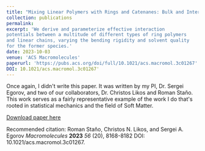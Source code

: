 ```yaml
---
title: "Mixing Linear Polymers with Rings and Catenanes: Bulk and Interfacial Behavior"
collection: publications
permalink: 
excerpt: 'We derive and parameterize effective interaction
potentials between a multitude of different types of ring polymers
and linear chains, varying the bending rigidity and solvent quality
for the former species.'
date: 2023-10-03
venue: 'ACS Macromolecules'
paperurl: 'https://pubs.acs.org/doi/full/10.1021/acs.macromol.3c01267'
DOI: 10.1021/acs.macromol.3c01267'
---
```

Once again, I didn't write this paper. It was written by my PI, Dr. Sergei Egorov, and two of our collaborators, Dr. Christos Likos and 
Roman Staňo. This work serves as a fairly representative example of the work I do that's rooted in statistical mechanics and the field of Soft Matter.

[Download paper here](http://mohan-s1.github.io/files/mixing-linear-polymers.pdf)

Recommended citation: Roman Staňo, Christos N. Likos, and Sergei A. Egorov
<i>Macromolecules</i> **2023** <i>56</i> (20), 8168-8182
DOI: 10.1021/acs.macromol.3c01267.
